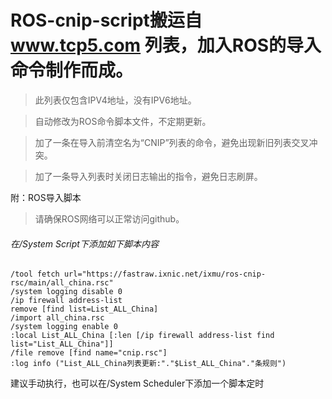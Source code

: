 # ROS-cnip-script搬运自 www.tcp5.com 列表，加入ROS的导入命令制作而成。


>此列表仅包含IPV4地址，没有IPV6地址。

>自动修改为ROS命令脚本文件，不定期更新。

>加了一条在导入前清空名为“CNIP”列表的命令，避免出现新旧列表交叉冲突。

>加了一条导入列表时关闭日志输出的指令，避免日志刷屏。


附：ROS导入脚本

>请确保ROS网络可以正常访问github。

###### 在/System Script下添加如下脚本内容
```
/tool fetch url="https://fastraw.ixnic.net/ixmu/ros-cnip-rsc/main/all_china.rsc"
/system logging disable 0
/ip firewall address-list
remove [find list=List_ALL_China]
/import all_china.rsc
/system logging enable 0
:local List_ALL_China [:len [/ip firewall address-list find list="List_ALL_China"]]
/file remove [find name="cnip.rsc"]
:log info ("List_ALL_China列表更新:"."$List_ALL_China"."条规则")
```
建议手动执行，也可以在/System Scheduler下添加一个脚本定时
